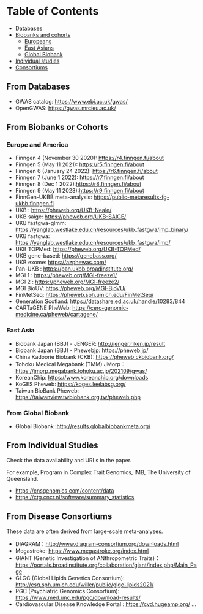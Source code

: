 # Table of Contents 

* [Databases](#from-databases)
* [Biobanks and cohorts](#from-biobanks-or-cohorts) 
    * [Europeans](#europe-and-america)
    * [East Asians](#east-asia) 
    * [Global Biobank](#from-global-biobank)
* [Individual studies](#from-individual-studies)
* [Consortiums](#from-disease-consortiums) 


## From Databases

* GWAS catalog: https://www.ebi.ac.uk/gwas/
* OpenGWAS: https://gwas.mrcieu.ac.uk/

## From Biobanks or Cohorts

### Europe and America

* Finngen 4 (November 30 2020): https://r4.finngen.fi/about
* Finngen 5 (May 11 2021): https://r5.finngen.fi/about
* Finngen 6 (January 24 2022): https://r6.finngen.fi/about
* Finngen 7 (June 1 2022): https://r7.finngen.fi/about
* Finngen 8 (Dec 1 2022):https://r8.finngen.fi/about
* Finngen 9 (May 11 2023):https://r9.finngen.fi/about
* FinnGen-UKBB meta-analysis: https://public-metaresults-fg-ukbb.finngen.fi
* UKB : https://pheweb.org/UKB-Neale/
* UKB saige: https://pheweb.org/UKB-SAIGE/
* UKB fastgwa-glmm: https://yanglab.westlake.edu.cn/resources/ukb_fastgwa/imp_binary/
* UKB fastgwa: https://yanglab.westlake.edu.cn/resources/ukb_fastgwa/imp/
* UKB TOPMed: https://pheweb.org/UKB-TOPMed/
* UKB gene-based: https://genebass.org/
* UKB exome: https://azphewas.com/
* Pan-UKB : https://pan.ukbb.broadinstitute.org/
* MGI 1 : https://pheweb.org/MGI-freeze1/
* MGI 2 : https://pheweb.org/MGI-freeze2/
* MGI BioUV: https://pheweb.org/MGI-BioVU/
* FinMetSeq: https://pheweb.sph.umich.edu/FinMetSeq/
* Generation Scotland: https://datashare.ed.ac.uk/handle/10283/844
* CARTaGENE PheWeb: https://cerc-genomic-medicine.ca/pheweb/cartagene/

### East Asia

* Biobank Japan (BBJ) - JENGER: http://jenger.riken.jp/result
* Biobank Japan (BBJ) - Phewebjp: https://pheweb.jp/
* China Kadoorie Biobank (CKB): https://pheweb.ckbiobank.org/
* Tohoku Medical Megabank (TMM) JMorp：https://jmorp.megabank.tohoku.ac.jp/202109/gwas/
* KoreanChip: https://www.koreanchip.org/downloads
* KoGES Pheweb: https://koges.leelabsg.org/
* Taiwan BioBank Pheweb: https://taiwanview.twbiobank.org.tw/pheweb.php

### From Global Biobank

* Global Biobank :http://results.globalbiobankmeta.org/

## From Individual Studies 

Check the data availability and URLs in the paper.

For example, Program in Complex Trait Genomics, IMB, The University of Queensland.

* https://cnsgenomics.com/content/data
* https://ctg.cncr.nl/software/summary_statistics

## From Disease Consortiums 
These data are often derived from large-scale meta-analyses.

* DIAGRAM：http://www.diagram-consortium.org/downloads.html
* Megastroke: https://www.megastroke.org/index.html
* GIANT (Genetic Investigation of ANthropometric Traits)：https://portals.broadinstitute.org/collaboration/giant/index.php/Main_Page
* GLGC (Global Lipids Genetics Consortium):  http://csg.sph.umich.edu/willer/public/glgc-lipids2021/
* PGC (Psychiatric Genomics Consortium): https://www.med.unc.edu/pgc/download-results/
* Cardiovascular Disease Knowledge Portal : https://cvd.hugeamp.org/
...
